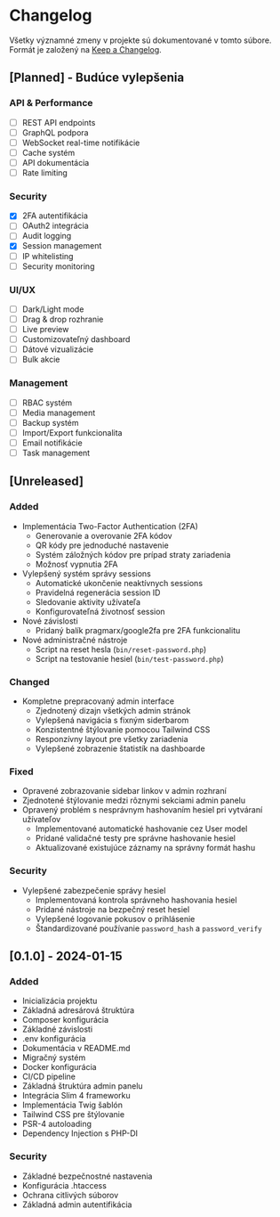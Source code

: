 # Changelog

Všetky významné zmeny v projekte sú dokumentované v tomto súbore.
Formát je založený na [Keep a Changelog](https://keepachangelog.com/en/1.0.0/).

## [Planned] - Budúce vylepšenia

### API & Performance
- [ ] REST API endpoints
- [ ] GraphQL podpora
- [ ] WebSocket real-time notifikácie
- [ ] Cache systém
- [ ] API dokumentácia
- [ ] Rate limiting

### Security
- [x] 2FA autentifikácia
- [ ] OAuth2 integrácia
- [ ] Audit logging
- [x] Session management
- [ ] IP whitelisting
- [ ] Security monitoring

### UI/UX
- [ ] Dark/Light mode
- [ ] Drag & drop rozhranie
- [ ] Live preview
- [ ] Customizovateľný dashboard
- [ ] Dátové vizualizácie
- [ ] Bulk akcie

### Management
- [ ] RBAC systém
- [ ] Media management
- [ ] Backup systém
- [ ] Import/Export funkcionalita
- [ ] Email notifikácie
- [ ] Task management

## [Unreleased]

### Added
- Implementácia Two-Factor Authentication (2FA)
  - Generovanie a overovanie 2FA kódov
  - QR kódy pre jednoduché nastavenie
  - Systém záložných kódov pre prípad straty zariadenia
  - Možnosť vypnutia 2FA
- Vylepšený systém správy sessions
  - Automatické ukončenie neaktívnych sessions
  - Pravidelná regenerácia session ID
  - Sledovanie aktivity užívateľa
  - Konfigurovateľná životnosť session
- Nové závislosti
  - Pridaný balík pragmarx/google2fa pre 2FA funkcionalitu
- Nové administračné nástroje
  - Script na reset hesla (`bin/reset-password.php`)
  - Script na testovanie hesiel (`bin/test-password.php`)

### Changed
- Kompletne prepracovaný admin interface
  - Zjednotený dizajn všetkých admin stránok
  - Vylepšená navigácia s fixným siderbarom
  - Konzistentné štýlovanie pomocou Tailwind CSS
  - Responzívny layout pre všetky zariadenia
  - Vylepšené zobrazenie štatistík na dashboarde

### Fixed
- Opravené zobrazovanie sidebar linkov v admin rozhraní
- Zjednotené štýlovanie medzi rôznymi sekciami admin panelu
- Opravený problém s nesprávnym hashovaním hesiel pri vytváraní užívateľov
  - Implementované automatické hashovanie cez User model
  - Pridané validačné testy pre správne hashovanie hesiel
  - Aktualizované existujúce záznamy na správny formát hashu

### Security
- Vylepšené zabezpečenie správy hesiel
  - Implementovaná kontrola správneho hashovania hesiel
  - Pridané nástroje na bezpečný reset hesiel
  - Vylepšené logovanie pokusov o prihlásenie
  - Štandardizované používanie `password_hash` a `password_verify`

## [0.1.0] - 2024-01-15

### Added
- Inicializácia projektu
- Základná adresárová štruktúra
- Composer konfigurácia
- Základné závislosti
- .env konfigurácia
- Dokumentácia v README.md
- Migračný systém
- Docker konfigurácia
- CI/CD pipeline
- Základná štruktúra admin panelu
- Integrácia Slim 4 frameworku
- Implementácia Twig šablón
- Tailwind CSS pre štýlovanie
- PSR-4 autoloading
- Dependency Injection s PHP-DI

### Security
- Základné bezpečnostné nastavenia
- Konfigurácia .htaccess
- Ochrana citlivých súborov
- Základná admin autentifikácia
